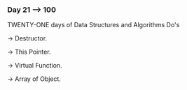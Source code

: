 ### Day 21 --> 100
TWENTY-ONE days of Data Structures and Algorithms
Do's

-> Destructor.
    
-> This Pointer.

-> Virtual Function.

-> Array of Object.
